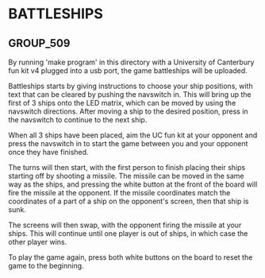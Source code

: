 # BATTLESHIPS
## GROUP_509

By running 'make program' in this directory with a University of Canterbury fun kit v4 plugged into a usb port, the game battleships 
will be uploaded.

Battleships starts by giving instructions to choose your ship positions, with text that can be cleared by pushing the navswitch in. 
This will bring up the first of 3 ships onto the LED matrix, which can be moved by using the navswitch directions. After moving a ship 
to the desired position, press in the navswitch to continue to the next ship.

When all 3 ships have been placed, aim the UC fun kit at your opponent and press the navswitch in to start the game between you and 
your opponent once they have finished.

The turns will then start, with the first person to finish placing their ships starting off by shooting a missile. The missile can be 
moved in the same way as the ships, and pressing the white button at the front of the board will fire the missile at the opponent. 
If the missile coordinates match the coordinates of a part of a ship on the opponent's screen, then that ship is sunk. 

The screens will then swap, with the opponent firing the missile at your ships. This will continue until one player is out of ships, 
in which case the other player wins.

To play the game again, press both white buttons on the board to reset the game to the beginning.
